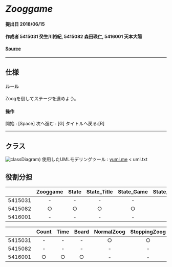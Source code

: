 ﻿# ***Zooggame***

#### 提出日 2018/06/15

#### 作成者 5415031 癸生川裕紀, 5415082 森田瑛仁, 5416001 天本大陽

####  [Source](tree.html)

---
## 仕様
#### ルール
Zoogを倒してステージを進めよう。
#### 操作
開始 : [Space]
次へ進む : [G]
タイトルへ戻る:[R]

---
## クラス

![classDiagram](https://yuml.me/moriakijp/zooggame.png))
使用したUMLモデリングツール : [yuml.me](https://yuml.me/diagram/scruffy/class/draw ) < uml.txt

## 役割分担


|         | Zooggame | State | State_Title | State_Game | State_End_Youwon |
| :-----: | :------: | :---: | :---------: | :--------: | :--------------: |
| 5415031 |    -     |   -   |      -      |     -      |        -         |
| 5415082 |    ○     |   ○   |      ○      |     ○      |        ○         |
| 5416001 |    -     |   -   |      -      |     -      |        -         |

|         | Count | Time  | Board | NormalZoog | StoppingZoog | SmartZoog |
| :-----: | :---: | :---: | :---: | :--------: | :----------: | :-------: |
| 5415031 |   -   |   -   |   -   |     ○      |      ○       |     ○     |
| 5415082 |   -   |   -   |   -   |     -      |      -       |     -     |
| 5416001 |   ○   |   ○   |   ○   |     -      |      -       |     -     |
